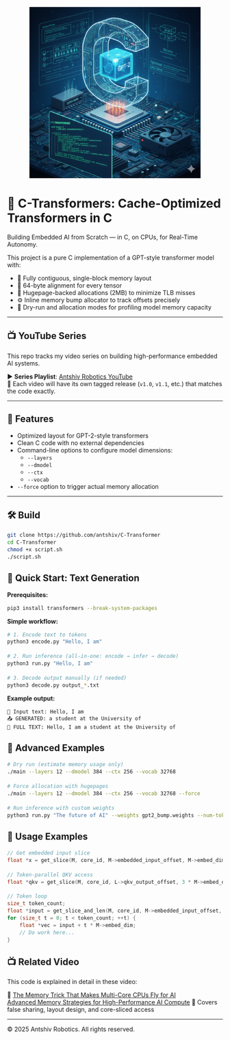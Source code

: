<div align="center">
  <img src="assets/c-ttransformer.png" alt="C-Transformer Logo" width="400"/>
</div>

# 🚀 C-Transformers: Cache-Optimized Transformers in C

Building Embedded AI from Scratch — in C, on CPUs, for Real-Time Autonomy.

This project is a pure C implementation of a GPT-style transformer model with:
- 🧠 Fully contiguous, single-block memory layout
- 📏 64-byte alignment for every tensor
- 🧱 Hugepage-backed allocations (2MB) to minimize TLB misses
- ⚙️ Inline memory bump allocator to track offsets precisely
- 🔧 Dry-run and allocation modes for profiling model memory capacity

---

## 📺 YouTube Series

This repo tracks my video series on building high-performance embedded AI systems.

▶️ **Series Playlist**: [Antshiv Robotics YouTube](https://www.youtube.com/@AntshivRobotics)  
🧵 Each video will have its own tagged release (`v1.0`, `v1.1`, etc.) that matches the code exactly.

---

## 🧠 Features

- Optimized layout for GPT-2-style transformers
- Clean C code with no external dependencies
- Command-line options to configure model dimensions:
  - `--layers`
  - `--dmodel`
  - `--ctx`
  - `--vocab`
- `--force` option to trigger actual memory allocation

---

## 🛠️ Build

```bash
git clone https://github.com/antshiv/C-Transformer
cd C-Transformer
chmod +x script.sh
./script.sh
```

## 🚀 Quick Start: Text Generation

**Prerequisites:**
```bash
pip3 install transformers --break-system-packages
```

**Simple workflow:**

```bash
# 1. Encode text to tokens
python3 encode.py "Hello, I am"

# 2. Run inference (all-in-one: encode → infer → decode)
python3 run.py "Hello, I am"

# 3. Decode output manually (if needed)
python3 decode.py output_*.txt
```

**Example output:**
```
📝 Input text: Hello, I am
📤 GENERATED: a student at the University of
📖 FULL TEXT: Hello, I am a student at the University of
```

## 🧪 Advanced Examples

```bash
# Dry run (estimate memory usage only)
./main --layers 12 --dmodel 384 --ctx 256 --vocab 32768

# Force allocation with hugepages
./main --layers 12 --dmodel 384 --ctx 256 --vocab 32768 --force

# Run inference with custom weights
python3 run.py "The future of AI" --weights gpt2_bump.weights --num-tokens 20
```

## 🔧 Usage Examples

```c
// Get embedded input slice
float *x = get_slice(M, core_id, M->embedded_input_offset, M->embed_dim);

// Token-parallel QKV access
float *qkv = get_slice(M, core_id, L->qkv_output_offset, 3 * M->embed_dim);

// Token loop
size_t token_count;
float *input = get_slice_and_len(M, core_id, M->embedded_input_offset, M->embed_dim, &token_count);
for (size_t t = 0; t < token_count; ++t) {
    float *vec = input + t * M->embed_dim;
    // Do work here...
}
```

## 📺 Related Video

This code is explained in detail in these video:

🎥 [The Memory Trick That Makes Multi-Core CPUs Fly for AI](https://youtu.be/Wv0_GLbODeI?si=z0pMmCuD_CjLE_Ao)  
   [Advanced Memory Strategies for High-Performance AI Compute](https://youtu.be/pEhcvMRWhhU?si=uJ7HsiSAMCtQyxHG)
🧠 Covers false sharing, layout design, and core-sliced access

---
© 2025 Antshiv Robotics. All rights reserved.


